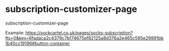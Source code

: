 # subscription-customizer-page
subscription-customizer-page

Example: https://sockcartel.co.uk/pages/socks-subscription?fts=0&key=6fadaca2c4379c7bf74675ef82125a8d376a2e465c595e29991bb1b40cc19196#button-container
